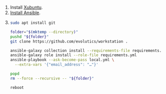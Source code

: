 1. Install [Xubuntu](https://xubuntu.org).
1. [Install Ansible](https://docs.ansible.com/ansible/latest/installation_guide/intro_installation.html#latest-releases-via-apt-ubuntu).
1. ```bash
   sudo apt install git

   folder="$(mktemp --directory)"
   pushd "${folder}"
   git clone https://github.com/evolutics/workstation .

   ansible-galaxy collection install --requirements-file requirements.yml
   ansible-galaxy role install --role-file requirements.yml
   ansible-playbook --ask-become-pass local.yml \
     --extra-vars '{"email_address": "…"}'

   popd
   rm --force --recursive -- "${folder}"

   reboot
   ```

